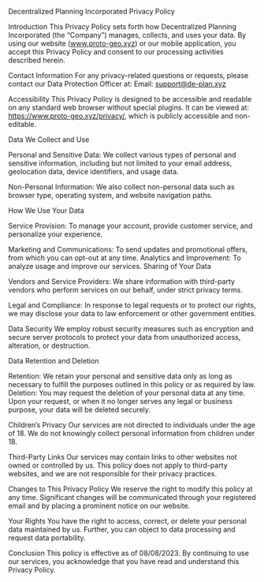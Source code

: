 Decentralized Planning Incorporated Privacy Policy

Introduction
This Privacy Policy sets forth how Decentralized Planning Incorporated (the “Company”) manages, collects, and uses your data. By using our website (www.proto-geo.xyz) or our mobile application, you accept this Privacy Policy and consent to our processing activities described herein.

Contact Information
For any privacy-related questions or requests, please contact our Data Protection Officer at:
Email: support@de-plan.xyz

Accessibility
This Privacy Policy is designed to be accessible and readable on any standard web browser without special plugins. It can be viewed at: https://www.proto-geo.xyz/privacy/, which is publicly accessible and non-editable.

Data We Collect and Use

Personal and Sensitive Data: We collect various types of personal and sensitive information, including but not limited to your email address, geolocation data, device identifiers, and usage data.

Non-Personal Information: We also collect non-personal data such as browser type, operating system, and website navigation paths.

How We Use Your Data

Service Provision: To manage your account, provide customer service, and personalize your experience.

Marketing and Communications: To send updates and promotional offers, from which you can opt-out at any time.
Analytics and Improvement: To analyze usage and improve our services.
Sharing of Your Data

Vendors and Service Providers: We share information with third-party vendors who perform services on our behalf, under strict privacy terms.

Legal and Compliance: In response to legal requests or to protect our rights, we may disclose your data to law enforcement or other government entities.

Data Security
We employ robust security measures such as encryption and secure server protocols to protect your data from unauthorized access, alteration, or destruction.

Data Retention and Deletion

Retention: We retain your personal and sensitive data only as long as necessary to fulfill the purposes outlined in this policy or as required by law.
Deletion: You may request the deletion of your personal data at any time. Upon your request, or when it no longer serves any legal or business purpose, your data will be deleted securely.

Children’s Privacy
Our services are not directed to individuals under the age of 18. We do not knowingly collect personal information from children under 18.

Third-Party Links
Our services may contain links to other websites not owned or controlled by us. This policy does not apply to third-party websites, and we are not responsible for their privacy practices.

Changes to This Privacy Policy
We reserve the right to modify this policy at any time. Significant changes will be communicated through your registered email and by placing a prominent notice on our website.

Your Rights
You have the right to access, correct, or delete your personal data maintained by us. Further, you can object to data processing and request data portability.

Conclusion
This policy is effective as of 08/08/2023. By continuing to use our services, you acknowledge that you have read and understand this Privacy Policy.

